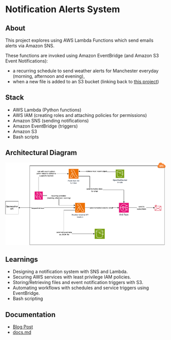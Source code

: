 # Notification Alerts System

## About
This project explores using AWS Lambda Functions which send emails alerts via Amazon SNS.

These functions are invoked using Amazon EventBridge (and Amazon S3 Event Notifications):
- a recurring schedule to send weather alerts for Manchester everyday (morning, afternoon and evening),
- when a new file is added to an S3 bucket (linking back to [this project](https://github.com/khairahscorner/weather-dashboard))

## Stack 
- AWS Lambda (Python functions)
- AWS IAM (creating roles and attaching policies for permissions)
- Amazon SNS (sending notifications)
- Amazon EventBridge (triggers)
- Amazon S3
- Bash scripts

## Architectural Diagram
![architecture](architecture.png)

## Learnings
- Designing a notification system with SNS and Lambda.
- Securing AWS services with least privilege IAM policies.
- Storing/Retrieving files and event notification triggers with S3.
- Automating workflows with schedules and service triggers using EventBridge.
- Bash scripting

## Documentation
- [Blog Post](https://khairahscorner.hashnode.dev/leveraging-lambda-functions-with-amazon-sns-s3-eventbridge)
- [docs.md](docs.md)